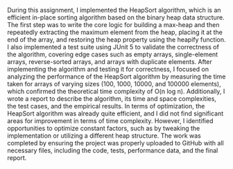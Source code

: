During this assignment, I implemented the HeapSort algorithm, which is an efficient in-place sorting algorithm based on the binary heap data structure. The first step was to write the core logic for building a max-heap and then repeatedly extracting the maximum element from the heap, placing it at the end of the array, and restoring the heap property using the heapify function. I also implemented a test suite using JUnit 5 to validate the correctness of the algorithm, covering edge cases such as empty arrays, single-element arrays, reverse-sorted arrays, and arrays with duplicate elements. After implementing the algorithm and testing it for correctness, I focused on analyzing the performance of the HeapSort algorithm by measuring the time taken for arrays of varying sizes (100, 1000, 10000, and 100000 elements), which confirmed the theoretical time complexity of O(n log n). Additionally, I wrote a report to describe the algorithm, its time and space complexities, the test cases, and the empirical results. In terms of optimization, the HeapSort algorithm was already quite efficient, and I did not find significant areas for improvement in terms of time complexity. However, I identified opportunities to optimize constant factors, such as by tweaking the implementation or utilizing a different heap structure. The work was completed by ensuring the project was properly uploaded to GitHub with all necessary files, including the code, tests, performance data, and the final report.


